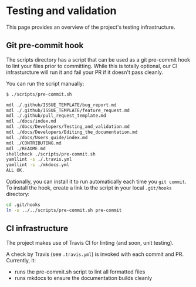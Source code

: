 # Testing and validation

This page provides an overview of the project's testing infrastructure.

## Git pre-commit hook

The scripts directory has a script that can be used as a git pre-commit hook to
lint your files prior to committing. While this is totally optional, our CI
infrasturcture will run it and fail your PR if it doesn't pass cleanly.

You can run the script manually:

```sh
$ ./scripts/pre-commit.sh

mdl ./.github/ISSUE_TEMPLATE/bug_report.md
mdl ./.github/ISSUE_TEMPLATE/feature_request.md
mdl ./.github/pull_request_template.md
mdl ./docs/index.md
mdl ./docs/Developers/Testing_and_validation.md
mdl ./docs/Developers/Editing_the_documentation.md
mdl ./docs/Users_guide/index.md
mdl ./CONTRIBUTING.md
mdl ./README.md
shellcheck ./scripts/pre-commit.sh
yamllint -s ./.travis.yml
yamllint -s ./mkdocs.yml
ALL OK.
```

Optionally, you can install it to run automatically each time you `git commit`.
To install the hook, create a link to the script in your local `.git/hooks`
directory:

```sh
cd .git/hooks
ln -s ../../scripts/pre-commit.sh pre-commit
```

## CI infrastructure

The project makes use of Travis CI for linting (and soon, unit testing).

A check by Travis (see `.travis.yml`) is invoked with each commit and PR.
Currently, it:

- runs the pre-commit.sh script to lint all formatted files
- runs mkdocs to ensure the documentation builds cleanly
